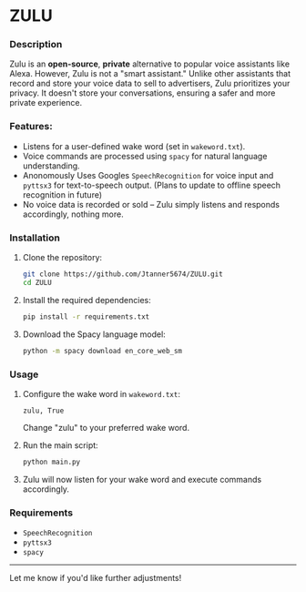 # ZULU

### Description
Zulu is an **open-source**, **private** alternative to popular voice assistants like Alexa. However, Zulu is not a "smart assistant." Unlike other assistants that record and store your voice data to sell to advertisers, Zulu prioritizes your privacy. It doesn't store your conversations, ensuring a safer and more private experience.

### Features:
- Listens for a user-defined wake word (set in `wakeword.txt`).
- Voice commands are processed using `spacy` for natural language understanding.
- Anonomously Uses Googles `SpeechRecognition` for voice input and `pyttsx3` for text-to-speech output. (Plans to update to offline speech recognition in future)
- No voice data is recorded or sold – Zulu simply listens and responds accordingly, nothing more.

### Installation

1. Clone the repository:
   ```bash
   git clone https://github.com/Jtanner5674/ZULU.git
   cd ZULU
   ```

2. Install the required dependencies:
   ```bash
   pip install -r requirements.txt
   ```

3. Download the Spacy language model:
   ```bash
   python -m spacy download en_core_web_sm
   ```

### Usage

1. Configure the wake word in `wakeword.txt`:
   ```
   zulu, True
   ```
   Change "zulu" to your preferred wake word.

2. Run the main script:
   ```bash
   python main.py
   ```

3. Zulu will now listen for your wake word and execute commands accordingly.

### Requirements

- `SpeechRecognition`
- `pyttsx3`
- `spacy`

---

Let me know if you'd like further adjustments!
